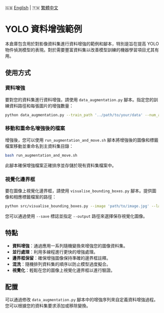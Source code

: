 🇬🇧 [English](./README.md) | 🇹🇼 [繁體中文](./README-zh-tw.md)

# YOLO 資料增強範例

本倉庫包含用於對影像資料集進行資料增強的範例和腳本，特別是旨在提高 YOLO 物件偵測模型的表現。對於需要豐富資料集以改善模型訓練的機器學習項目尤其有用。

## 使用方式

### 資料增強

要對您的資料集進行資料增強，請使用 `data_augmentation.py` 腳本。指定您的訓練資料路徑和每張圖片的增強數量：

```bash
python data_augmentation.py --train_path '../path/to/your/data' --num_augmentations 30
```

### 移動和重命名增強後的檔案

增強後，您可以使用 `run_augmentation_and_move.sh` 腳本將增強後的圖像和標籤檔案移動並重命名到主資料集目錄：

```bash
bash run_augmentation_and_move.sh
```

此腳本確保增強檔案正確排序並存儲於現有資料集檔案中。

### 視覺化邊界框

要在圖像上視覺化邊界框，請使用 `visualise_bounding_boxes.py` 腳本。提供圖像和相應標籤檔案的路徑：

```bash
python src/visualise_bounding_boxes.py --image 'path/to/image.jpg' --label 'path/to/label.txt'
```

您可以通過使用 `--save` 標誌並指定 `--output` 路徑來選擇保存視覺化圖像。

## 特點

- **資料增強**：通過應用一系列隨機變換來增強您的圖像資料集。
- **並行處理**：利用多線程進行更快的增強處理。
- **邊界框保留**：確保增強圖像保持準確的邊界框註釋。
- **混洗**：隨機排列資料集的順序以防止模型過度擬合。
- **視覺化**：輕鬆在您的圖像上視覺化邊界框以進行驗證。

## 配置

可以通過修改 `data_augmentation.py` 腳本中的增強序列來自定義資料增強過程。您可以根據您的資料集要求添加或移除變換。
